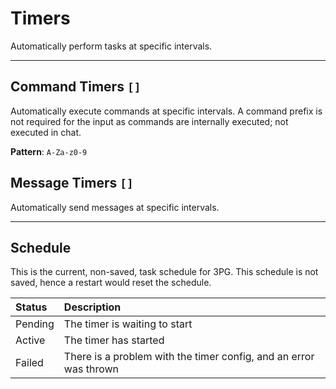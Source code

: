 # Timers
Automatically perform tasks at specific intervals.

---

## Command Timers `[]`
Automatically execute commands at specific intervals.
A command prefix is not required for the input as commands are internally executed; not executed in chat.

**Pattern**: `A-Za-z0-9 `

## Message Timers `[]`
Automatically send messages at specific intervals.

---

## Schedule
This is the current, non-saved, task schedule for 3PG.
This schedule is not saved, hence a restart would reset the schedule.

Status  | Description
:-------|:--------------------------
Pending | The timer is waiting to start
Active  | The timer has started
Failed  | There is a problem with the timer config, and an error was thrown